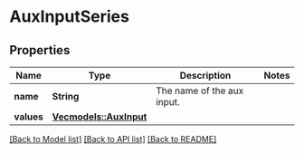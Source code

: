 # AuxInputSeries

## Properties
Name | Type | Description | Notes
------------ | ------------- | ------------- | -------------
**name** | **String** | The name of the aux input. | 
**values** | [**Vec<models::AuxInput>**](AuxInput.md) |  | 

[[Back to Model list]](../README.md#documentation-for-models) [[Back to API list]](../README.md#documentation-for-api-endpoints) [[Back to README]](../README.md)


